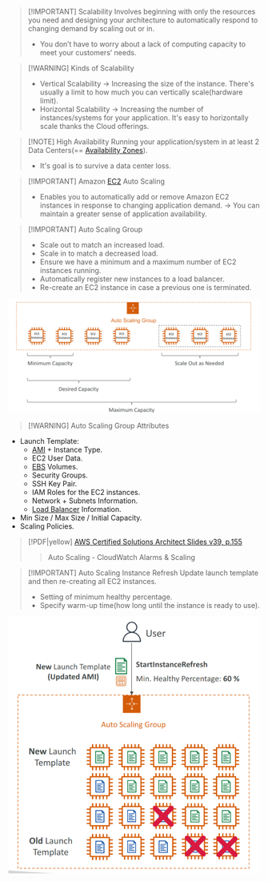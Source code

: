 
> [!IMPORTANT] Scalability
> Involves beginning with only the resources you need and designing your architecture to automatically respond to changing demand by scaling out or in. 
> - You don’t have to worry about a lack of computing capacity to meet your customers’ needs.

> [!WARNING] Kinds of Scalability
> - Vertical Scalability -> Increasing the size of the instance. There's usually a limit to how much you can vertically scale(hardware limit).
> - Horizontal Scalability -> Increasing the number of instances/systems for your application. It's easy to horizontally scale thanks the Cloud offerings.


> [!NOTE] High Availability
> Running your application/system in at least 2 Data Centers(== [Availability Zones](AWS/Cloud%20Practitioner%20(CLF-C02)/03-Infrastructure%20and%20Realiability/02-Availability%20Zones.md)).
> - It's goal is to survive a data center loss.


> [!IMPORTANT] Amazon [EC2](AWS/Cloud%20Practitioner%20(CLF-C02)/02-Compute%20in%20the%20Cloud/01-Amazon%20Elastic%20Compute%20Cloud(EC2).md) Auto Scaling
> - Enables you to automatically add or remove Amazon EC2 instances in response to changing application demand. -> You can maintain a greater sense of application availability.


> [!IMPORTANT] Auto Scaling Group
> - Scale out to match an increased load.
> - Scale in to match a decreased load.
> - Ensure we have a minimum and a maximum number of EC2 instances running.
> - Automatically register new instances to a load balancer.
> - Re-create an EC2 instance in case a previous one is terminated.

![](AWS/AWS%20Solutions%20Architect%20Associate%20Certification%20SAA-C03/img/Pasted%20image%2020241202122835.png)


> [!WARNING] Auto Scaling Group Attributes
- Launch Template:
	- [AMI](AWS/AWS%20Solutions%20Architect%20Associate%20Certification%20SAA-C03/02-EC2%20Instance%20Storage/02-AMI.md) + Instance Type.
	- EC2 User Data.
	- [EBS](AWS/AWS%20Solutions%20Architect%20Associate%20Certification%20SAA-C03/02-EC2%20Instance%20Storage/01-EBS.md) Volumes.
	- Security Groups.
	- SSH Key Pair.
	- IAM Roles for the EC2 instances.
	- Network + Subnets Information.
	- [Load Balancer](AWS/Cloud%20Practitioner%20(CLF-C02)/02-Compute%20in%20the%20Cloud/02-Elastic%20Load%20Balancing(ELB).md) Information.
- Min Size / Max Size / Initial Capacity.
- Scaling Policies.

> [!PDF|yellow] [AWS Certified Solutions Architect Slides v39, p.155](AWS/Slides/AWS%20Certified%20Solutions%20Architect%20Slides%20v39.pdf#page=155&selection=8,0,12,27&color=yellow)
> > Auto Scaling - CloudWatch Alarms & Scaling



> [!IMPORTANT] Auto Scaling Instance Refresh
> Update launch template and then re-creating all EC2 instances.
> - Setting of minimum healthy percentage.
> - Specify warm-up time(how long until the instance is ready to use).

![](AWS/AWS%20Solutions%20Architect%20Associate%20Certification%20SAA-C03/img/Pasted%20image%2020241204092509.png)